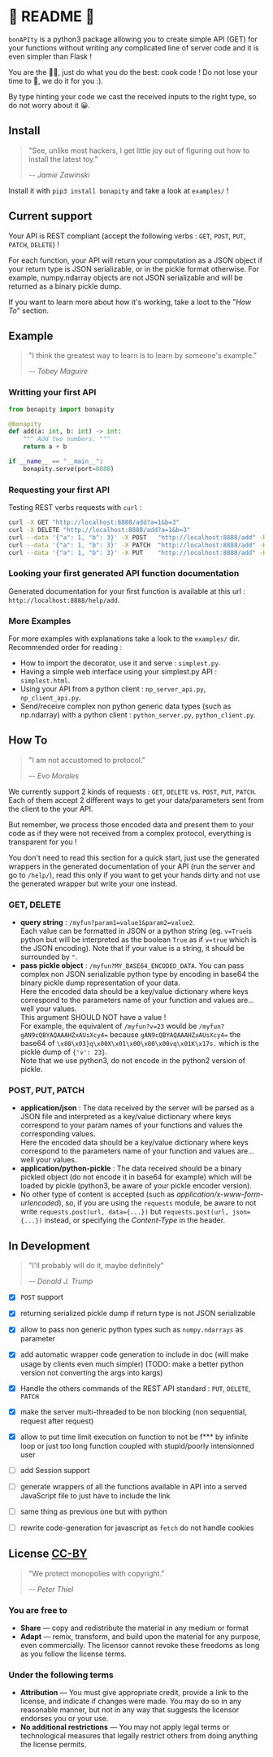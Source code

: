 # 👀 README 👀

`bonAPIty` is a python3 package allowing you to create simple API (GET) for your functions without writing any complicated line of server code and it is even simpler than Flask !  

You are the 👨‍🍳, just do what you do the best: cook code ! Do not lose your time to 💁, we do it for you :).  

By type hinting your code we cast the received inputs to the right type, so do not worry about it 😀.

## Install

> "See, unlike most hackers, I get little joy out of figuring out how to install the latest toy."
>
> -- <cite>Jamie Zawinski</cite>

Install it with `pip3 install bonapity` and take a look at `examples/` !

## Current support

Your API is REST compliant (accept the following verbs : `GET`, `POST`, `PUT`, `PATCH`, `DELETE`) !

For each function, your API will return your computation as a JSON object if your return type is JSON serializable, or in the pickle format otherwise. For example, numpy.ndarray objects are not JSON serializable and will be returned as a binary pickle dump.

If you want to learn more about how it's working, take a loot to the "_How To_" section.

## Example

> "I think the greatest way to learn is to learn by someone's example."
>
> -- <cite>Tobey Maguire</cite>

### Writting your first API

```python
from bonapity import bonapity

@bonapity
def add(a: int, b: int) -> int:
    """ Add two numbers. """
    return a + b

if __name__ == "__main__":
    bonapity.serve(port=8888)
```

### Requesting your first API

Testing REST verbs requests with `curl` :

```bash
curl -X GET "http://localhost:8888/add?a=1&b=3"
curl -X DELETE "http://localhost:8888/add?a=1&b=3"
curl --data '{"a": 1, "b": 3}' -X POST   "http://localhost:8888/add" -H "Content-Type: application/json"
curl --data '{"a": 1, "b": 3}' -X PATCH  "http://localhost:8888/add" -H "Content-Type: application/json"
curl --data '{"a": 1, "b": 3}' -X PUT    "http://localhost:8888/add" -H "Content-Type: application/json"
```

### Looking your first generated API function documentation

Generated documentation for your first function is available at this url : `http://localhost:8888/help/add`.

### More Examples

For more examples with explanations take a look to the `examples/` dir.  
Recommended order for reading :

- How to import the decorator, use it and serve : `simplest.py`.
- Having a simple web interface using your simplest.py API : `simplest.html`.
- Using your API from a python client : `np_server_api.py`, `np_client_api.py`.
- Send/receive complex non python generic data types (such as np.ndarray) with a python client : `python_server.py`, `python_client.py`.

## How To

> "I am not accustomed to protocol."
>
> -- <cite>Evo Morales</cite>

We currently support 2 kinds of requests : `GET`, `DELETE` vs. `POST`, `PUT`, `PATCH`.
Each of them accept 2 different ways to get your data/parameters sent from the client to the your API.

But remember, we process those encoded data and present them to your code as if
they were not received from a complex protocol, everything is transparent for you !

You don't need to read this section for a quick start, just use the generated
wrappers in the generated documentation of your API (run the server and go to `/help/`), read this only if you want to get your hands dirty and not use the
generated wrapper but write your one instead.

### GET, DELETE

- **query string** : `/myfun?param1=value1&param2=value2`.  
   Each value can be formatted in JSON or a python string (eg. `v=True`is python but will be interpreted as the boolean `True` as if `v=true` which is the JSON encoding). Note that if your value is a string, it should be surrounded by `"`.
- **pass pickle object** : `/myfun?MY_BASE64_ENCODED_DATA`. 
   You can pass complex non JSON serializable python type by encoding in base64 the binary pickle dump representation of your data.  
   Here the encoded data should be a key/value dictionary where keys correspond to the parameters name of your function and values are... well your values.  
   This argument SHOULD NOT have a value !  
   For example, the equivalent of `/myfun?v=23` would be `/myfun?gAN9cQBYAQAAAHZxAUsXcy4=` because `gAN9cQBYAQAAAHZxAUsXcy4=` the base64 of `\x80\x03}q\x00X\x01\x00\x00\x00vq\x01K\x17s.` which is the pickle dump of `{'v': 23}`.  
   Note that we use python3, do not encode in the python2 version of pickle.

### POST, PUT, PATCH

- **application/json** :
   The data received by the server will be parsed as a JSON file and interpreted as a key/value dictionary where keys correspond to your param names of your functions and values the corresponding values.  
   Here the encoded data should be a key/value dictionary where keys correspond to the parameters name of your function and values are... well your values.
- **application/python-pickle** :
   The data received should be a binary pickled object (do not encode it in base64 for example) which will be loaded by pickle (python3, be aware of your pickle encoder version).
- No other type of content is accepted (such as _application/x-www-form-urlencoded_), so, if you are using the `requests` module, be aware to not write `requests.post(url, data={...})` but `requests.post(url, json={...})` instead, or specifying the _Content-Type_ in the header.

## In Development

> "I'll probably will do it, maybe definitely"
>
> -- <cite>Donald J. Trump</cite>

- [x] `POST` support
- [x] returning serialized pickle dump if return type is not JSON serializable
- [x] allow to pass non generic python types such as `numpy.ndarrays` as parameter
- [x] add automatic wrapper code generation to include in doc (will make usage by clients even much simpler) (TODO: make a better python version not converting the args into kargs)
- [x] Handle the others commands of the REST API standard : `PUT`, `DELETE`, `PATCH`
- [x] make the server multi-threaded to be non blocking (non sequential, request after request)
- [x] allow to put time limit execution on function to not be f*** by infinite loop or just too long function coupled with stupid/poorly intensionned user
- [ ] add Session support
- [ ] generate wrappers of all the functions available in API into a served JavaScript file to just have to include the link
- [ ] same thing as previous one but with python
- [ ] rewrite code-generation for javascript as `fetch` do not handle cookies


## License [CC-BY](https://creativecommons.org/licenses/by/4.0/)

> "We protect monopolies with copyright."
>
> -- <cite>Peter Thiel</cite>

### You are free to

- **Share** — copy and redistribute the material in any medium or format
- **Adapt** — remix, transform, and build upon the material for any purpose, even commercially.
The licensor cannot revoke these freedoms as long as you follow the license terms.

### Under the following terms

- **Attribution** — You must give appropriate credit, provide a link to the license, and indicate if changes were made. You may do so in any reasonable manner, but not in any way that suggests the licensor endorses you or your use.
- **No additional restrictions** — You may not apply legal terms or technological measures that legally restrict others from doing anything the license permits.
